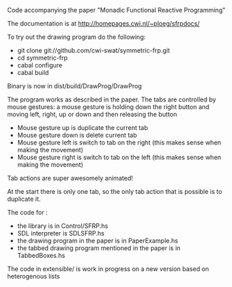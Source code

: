 Code accompanying the paper "Monadic Functional Reactive Programming"

The documentation is at http://homepages.cwi.nl/~ploeg/sfrpdocs/

To try out the drawing program do the following:

* git clone git://github.com/cwi-swat/symmetric-frp.git
* cd symmetric-frp
* cabal configure
* cabal build

Binary is now in dist/build/DrawProg/DrawProg

The program works as described in the paper. 
The tabs are controlled by mouse gestures: a mouse gesture is holding down the right button and moving left, right, up or down and then releasing the button

 * Mouse gesture up is duplicate the current tab
 * Mouse gesture down is delete current tab
 * Mouse gesture left is switch to tab on the right (this makes sense when making the movement)
 * Mouse gesture right is switch to tab on the left (this makes sense when making the movement)

Tab actions are super awesomely animated! 

At the start there is only one tab, so the only tab action that is possible is to duplicate it.

The code for :
  * the library is in Control/SFRP.hs
  * SDL interpreter is SDLSFRP.hs
  * the drawing program in the paper is in PaperExample.hs
  * the tabbed drawing program mentioned in the paper is in TabbedBoxes.hs
  
The code in extensible/ is work in progress on a new version based on heterogenous lists

